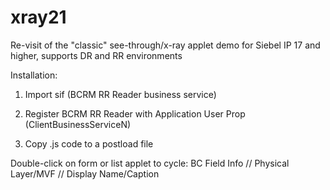 # xray21
Re-visit of the "classic" see-through/x-ray applet demo for Siebel IP 17 and higher, supports DR and RR environments

Installation:

1. Import sif (BCRM RR Reader business service)

2. Register BCRM RR Reader with Application User Prop (ClientBusinessServiceN)

3. Copy .js code to a postload file

Double-click on form or list applet to cycle: BC Field Info // Physical Layer/MVF // Display Name/Caption
